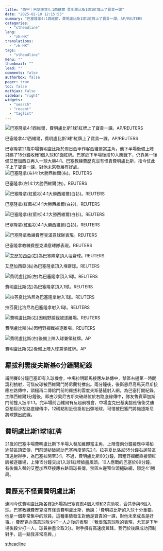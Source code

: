 ```yaml
---
title: "西甲｜巴塞隆拿4:1西維爾 費明盧比斯1球1紅牌上了寶貴一課"
date: "2025-02-10 12:15:53"
summary: "巴塞隆拿4:1西維爾，費明盧比斯1球1紅牌上了寶貴一課。AP/REUTERS       巴..."
categories:
  - "stheadline"
lang:
  - "zh-HK"
translations:
  - "zh-HK"
tags:
  - "stheadline"
menu: ""
thumbnail: ""
lead: ""
comments: false
authorbox: false
pager: true
toc: false
mathjax: false
sidebar: "right"
widgets:
  - "search"
  - "recent"
  - "taglist"
---
```


![巴塞隆拿4:1西維爾，費明盧比斯1球1紅牌上了寶貴一課。AP/REUTERS](https://image.stheadline.com/f/680p0/0x0/100/none/98b43660e2148e8dfa9dd8240b509846/stheadline/inewsmedia/20250210/_2025021012130917863.jpg)

巴塞隆拿4:1西維爾，費明盧比斯1球1紅牌上了寶貴一課。AP/REUTERS




巴塞隆拿21歲中場費明盧比斯於周日西甲作客西維爾當主角，他下半場後備上陣只踢了15分鐘收穫1個入球和1面紅牌。巴塞於下半場後段10人應戰下，仍靠另一後備艾歷加西亞再入一球大勝4:1。巴塞教練費歷克沒有怪責費明盧比斯，指今仗此子上了寶貴一課，對他未來發展有好處。
 ![巴塞隆拿(左)4:1大勝西維爾(右)。REUTERS](https://image.hkhl.hk/f/1024p0/0x0/100/none/2640a9eb8e5d87f005802969a55c82d1/2025-02/2025-02-09T204923Z_170237472_UP1EL291LU9WI_RTRMADP_3_SOCCER-SPAIN-SEV-BAR-REPORT.JPG)


巴塞隆拿(左)4:1大勝西維爾(右)。REUTERS



 ![巴塞隆拿(紅藍衫)4:1大勝西維爾(白衫)。REUTERS](https://image.hkhl.hk/f/1024p0/0x0/100/none/826f4cba7d67d5f95edf9eb8a6b85a91/2025-02/2025-02-09T202214Z_58944516_UP1EL291KL1VJ_RTRMADP_3_SOCCER-SPAIN-SEV-BAR-REPORT.JPG)


巴塞隆拿(紅藍衫)4:1大勝西維爾(白衫)。REUTERS



 ![巴塞隆拿(紅藍衫)4:1大勝西維爾(白衫)。REUTERS](https://image.hkhl.hk/f/1024p0/0x0/100/none/f80ab1c7f3109d8773cda9c78a2696cb/2025-02/2025-02-09T215504Z_1695166584_UP1EL291OVRXX_RTRMADP_3_SOCCER-SPAIN-SEV-BAR-REPORT.JPG)


巴塞隆拿(紅藍衫)4:1大勝西維爾(白衫)。REUTERS



 ![巴塞隆拿教練費歷克滿意球隊表現。REUTERS](https://image.hkhl.hk/f/1024p0/0x0/100/none/446e6985fbdc64d1ca64910f6797fcce/2025-02/2025-02-09T220641Z_1423828242_UP1EL291PF4Y6_RTRMADP_3_SOCCER-SPAIN-SEV-BAR-REPORT.JPG)


巴塞隆拿教練費歷克滿意球隊表現。REUTERS



 ![艾歷加西亞(右)為巴塞隆拿頂入埋齋球。REUTERS](https://image.hkhl.hk/f/1024p0/0x0/100/none/9cf241eaa180e5825f731e8f27231aad/2025-02/2025-02-09T221137Z_1012464318_UP1EL291PAFY5_RTRMADP_3_SOCCER-SPAIN-SEV-BAR-REPORT.JPG)


艾歷加西亞(右)為巴塞隆拿頂入埋齋球。REUTERS



 ![費明盧比斯(左)為巴塞隆拿頂入1球。REUTERS](https://image.hkhl.hk/f/1024p0/0x0/100/none/0b0961432bfd0162e2b920e46edd8ebf/2025-02/2025-02-09T212038Z_1763605175_UP1EL291NADX9_RTRMADP_3_SOCCER-SPAIN-SEV-BAR-REPORT.JPG)


費明盧比斯(左)為巴塞隆拿頂入1球。REUTERS



 ![拉芬夏比洛尼為巴塞隆拿射入1球。REUTERS](https://image.hkhl.hk/f/1024p0/0x0/100/none/40d99debaf57a3dd580fe17b0bb035f1/2025-02/2025-02-09T212730Z_1571671288_UP1EL291NLSXD_RTRMADP_3_SOCCER-SPAIN-SEV-BAR-REPORT.JPG)


拉芬夏比洛尼為巴塞隆拿射入1球。REUTERS



 ![費明盧比斯(右)因粗野攔截被逐離場。REUTERS](https://image.hkhl.hk/f/1024p0/0x0/100/none/e70f84bb7774ea081ae54aa9d5583bcb/2025-02/2025-02-09T213326Z_1241737759_UP1EL291NVOXI_RTRMADP_3_SOCCER-SPAIN-SEV-BAR-REPORT.JPG)


費明盧比斯(右)因粗野攔截被逐離場。REUTERS



 ![費明盧比斯(右)後備上陣入球兼領紅牌。AP](https://image.hkhl.hk/f/1024p0/0x0/100/none/9650d1e34042197de2d05d3496d8f940/2025-02/Spain_Soccer_La_Liga_28477--990c9.jpg)


費明盧比斯(右)後備上陣入球兼領紅牌。AP




羅拔利雲度夫斯基6分鐘開紀錄
--------------

甫開賽6分鐘巴塞即有入球機會，中場拉明耶馬接應左路傳中，禁區右邊第一時間窩利抽射，可惜皮球被西維爾門將尼蘭特擋出。兩分鐘後，後衛恩尼高馬天尼斯接應左路傳中，頭槌再二傳給門前的羅拔利雲度夫斯基鏟射入網，為巴塞打開紀錄。主隊西維爾1分鐘後，即由沙奧尼古斯突破越位於右路底線傳中，隊友魯賓華加斯門前撞入扳平1:1。完半場前西維爾有反超前機會，中場盧克巴基奧接應後衛艾迪亞柏祖沙左路底線傳中，12碼點附近倒掛射出彈地球，可惜被巴塞門將施捷斯尼將球撲出底線。

費明盧比斯1球1紅牌
----------

21歲的巴塞中場費明盧比斯下半場入替加維即當主角，上陣僅兩分鐘接應中場柏迪禁區頂笠傳，門前頭槌破網助巴塞再度領先2:1。拉芬夏比洛尼55分鐘右邊禁區頂遠射得手，為巴塞拉開至3:1。不過，費明盧比斯60分鐘，因粗野攔截直接領紅牌被逐離場，上陣15分鐘交出1入球1紅牌搶盡風頭。10人應戰的巴塞於89分鐘，有後備入替的艾歷加西亞接應右路罰球長傳，禁區左邊窄位頭槌破網，鎖定4:1勝局。

費歷克不怪責費明盧比斯
-----------

連同今仗費明盧比斯各賽近5場為巴塞貢獻4個入球和2次助攻，合共參與6個入球。巴塞教練費歷克沒有怪責費明盧比斯，他說：「費明奴比斯的入球十分重要。他是一個非常集中的球員，這種事情發生對他是寶貴的一課，對他未來成長是好事。」費歷克亦滿意球隊少打一人之後的表現：「我很滿意球隊的表現，尤其是下半場後段少打一人，球員拚盡全取3分。對手擁有高速度翼鋒，我們於後段成功箝制對手，這一點我非常高興。」

[stheadline](https://std.stheadline.com/realtime/article/2051846/即時-體育-西甲-巴塞隆拿4-1西維爾-費明盧比斯1球1紅牌上了寶貴一課)

